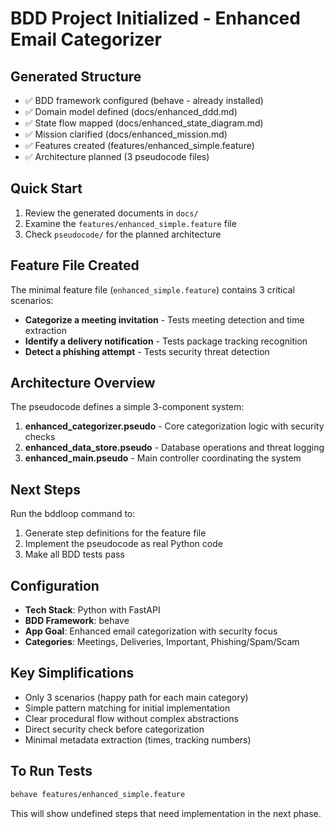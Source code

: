 # BDD Project Initialized - Enhanced Email Categorizer

## Generated Structure
- ✅ BDD framework configured (behave - already installed)
- ✅ Domain model defined (docs/enhanced_ddd.md)
- ✅ State flow mapped (docs/enhanced_state_diagram.md)
- ✅ Mission clarified (docs/enhanced_mission.md)
- ✅ Features created (features/enhanced_simple.feature)
- ✅ Architecture planned (3 pseudocode files)

## Quick Start
1. Review the generated documents in `docs/`
2. Examine the `features/enhanced_simple.feature` file
3. Check `pseudocode/` for the planned architecture

## Feature File Created
The minimal feature file (`enhanced_simple.feature`) contains 3 critical scenarios:
- **Categorize a meeting invitation** - Tests meeting detection and time extraction
- **Identify a delivery notification** - Tests package tracking recognition
- **Detect a phishing attempt** - Tests security threat detection

## Architecture Overview
The pseudocode defines a simple 3-component system:
1. **enhanced_categorizer.pseudo** - Core categorization logic with security checks
2. **enhanced_data_store.pseudo** - Database operations and threat logging
3. **enhanced_main.pseudo** - Main controller coordinating the system

## Next Steps
Run the bddloop command to:
1. Generate step definitions for the feature file
2. Implement the pseudocode as real Python code
3. Make all BDD tests pass

## Configuration
- **Tech Stack**: Python with FastAPI
- **BDD Framework**: behave
- **App Goal**: Enhanced email categorization with security focus
- **Categories**: Meetings, Deliveries, Important, Phishing/Spam/Scam

## Key Simplifications
- Only 3 scenarios (happy path for each main category)
- Simple pattern matching for initial implementation
- Clear procedural flow without complex abstractions
- Direct security check before categorization
- Minimal metadata extraction (times, tracking numbers)

## To Run Tests
```bash
behave features/enhanced_simple.feature
```

This will show undefined steps that need implementation in the next phase.